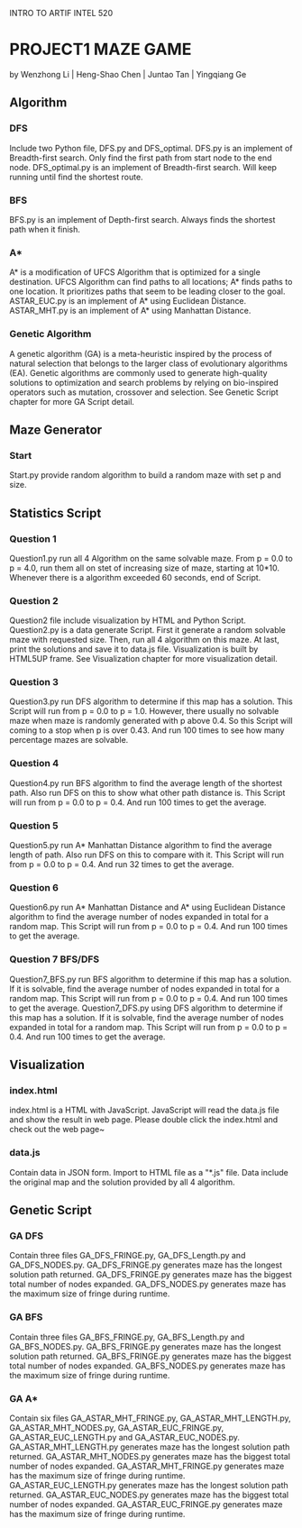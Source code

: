 INTRO TO ARTIF INTEL 520
# PROJECT1 MAZE GAME
by Wenzhong Li  |  Heng-Shao Chen  | Juntao Tan  |  Yingqiang Ge
## Algorithm
### DFS
Include two Python file, DFS.py and DFS_optimal.
DFS.py is an implement of Breadth-first search. Only find the first path from start node to the end node.
DFS_optimal.py is an implement of Breadth-first search. Will keep running until find the shortest route.
### BFS
BFS.py is an implement of Depth-first search. Always finds the shortest path when it finish.
### A*
A* is a modification of UFCS Algorithm that is optimized for a single destination.
UFCS Algorithm can find paths to all locations; A* finds paths to one location.
It prioritizes paths that seem to be leading closer to the goal.
ASTAR_EUC.py is an implement of A* using Euclidean Distance.
ASTAR_MHT.py is an implement of A* using Manhattan Distance.
### Genetic Algorithm
A genetic algorithm (GA) is a meta-heuristic inspired by the process of natural selection that belongs to the larger class of evolutionary algorithms (EA).
Genetic algorithms are commonly used to generate high-quality solutions to optimization and search problems by relying on bio-inspired operators such as mutation, crossover and selection.
See Genetic Script chapter for more GA Script detail.
## Maze Generator
### Start
Start.py provide random algorithm to build a random maze with set p and size.
## Statistics Script
### Question 1
Question1.py run all 4 Algorithm on the same solvable maze.
From p = 0.0 to p = 4.0, run them all on stet of increasing size of maze, starting at 10*10.
Whenever there is a algorithm exceeded 60 seconds, end of Script.
### Question 2
Question2 file include visualization by HTML and Python Script.
Question2.py is a data generate Script.
First it generate a random solvable maze with requested size.
Then, run all 4 algorithm on this maze.
At last, print the solutions and save it to data.js file.
Visualization is built by HTML5UP frame.
See Visualization chapter for more visualization detail.
### Question 3
Question3.py run DFS algorithm to determine if this map has a solution.
This Script will run from p = 0.0 to p = 1.0.
However, there usually no solvable maze when maze is randomly generated with p above 0.4.
So this Script will coming to a stop when p is over 0.43.
And run 100 times to see how many percentage mazes are solvable.
### Question 4
Question4.py run BFS algorithm to find the average length of the shortest path.
Also run DFS on this to show what other path distance is.
This Script will run from p = 0.0 to p = 0.4.
And run 100 times to  get the average.
### Question 5
Question5.py run A* Manhattan Distance algorithm to find the average length of path.
Also run DFS on this to compare with it.
This Script will run from p = 0.0 to p = 0.4.
And run 32 times to  get the average.
### Question 6
Question6.py run A* Manhattan Distance and A* using Euclidean Distance algorithm to find the average number of nodes expanded in total for a random map.
This Script will run from p = 0.0 to p = 0.4.
And run 100 times to  get the average.
### Question 7 BFS/DFS
Question7_BFS.py run BFS algorithm to determine if this map has a solution.
If it is solvable, find the average number of nodes expanded in total for a random map.
This Script will run from p = 0.0 to p = 0.4.
And run 100 times to  get the average.
Question7_DFS.py using DFS algorithm to determine if this map has a solution.
If it is solvable, find the average number of nodes expanded in total for a random map.
This Script will run from p = 0.0 to p = 0.4.
And run 100 times to  get the average.
## Visualization
### index.html
index.html is a HTML with JavaScript.
JavaScript will read the data.js file and show the result in web page.
Please double click the index.html and check out the web page~
### data.js
Contain data in JSON form. Import to HTML file as a "*.js" file.
Data include the original map and the solution provided by all 4 algorithm.
## Genetic Script
### GA DFS
Contain three files GA_DFS_FRINGE.py, GA_DFS_Length.py and GA_DFS_NODES.py.
GA_DFS_FRINGE.py generates maze has the longest solution path returned.
GA_DFS_FRINGE.py generates maze has the biggest total number of nodes expanded.
GA_DFS_NODES.py generates maze has the maximum size of fringe during runtime.
### GA BFS
Contain three files GA_BFS_FRINGE.py, GA_BFS_Length.py and GA_BFS_NODES.py.
GA_BFS_FRINGE.py generates maze has the longest solution path returned.
GA_BFS_FRINGE.py generates maze has the biggest total number of nodes expanded.
GA_BFS_NODES.py generates maze has the maximum size of fringe during runtime.
### GA A*
Contain six files GA_ASTAR_MHT_FRINGE.py, GA_ASTAR_MHT_LENGTH.py, GA_ASTAR_MHT_NODES.py, GA_ASTAR_EUC_FRINGE.py, GA_ASTAR_EUC_LENGTH.py and GA_ASTAR_EUC_NODES.py.
GA_ASTAR_MHT_LENGTH.py generates maze has the longest solution path returned.
GA_ASTAR_MHT_NODES.py generates maze has the biggest total number of nodes expanded.
GA_ASTAR_MHT_FRINGE.py generates maze has the maximum size of fringe during runtime.
GA_ASTAR_EUC_LENGTH.py generates maze has the longest solution path returned.
GA_ASTAR_EUC_NODES.py generates maze has the biggest total number of nodes expanded.
GA_ASTAR_EUC_FRINGE.py generates maze has the maximum size of fringe during runtime.
